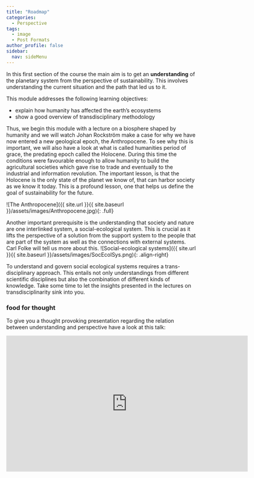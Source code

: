 ```yaml
---
title: "Roadmap"
categories:
  - Perspective
tags:
  - image
  - Post Formats
author_profile: false
sidebar:
  nav: sideMenu
---
```

In this first section of the course the main aim is to get an __understanding__ of the planetary system from the perspective of sustainability. This involves understanding the current situation and the path that led us to it.

This module addresses the following learning objectives:

* explain how humanity has affected the earth’s ecosystems
* show a good overview of transdisciplinary methodology

Thus, we begin this module with a lecture on a biosphere shaped by humanity and we will watch Johan Rockström make a case for why we have now entered a new geological epoch, the Anthropocene. To see why this is important, we will also have a look at what is called humanities period of grace, the predating epoch called the Holocene. During this time the conditions were favourable enough to allow humanity to build the agricultural societies which gave rise to trade and eventually to the industrial and information revolution. The important lesson, is that the Holocene is the only state of the planet we know of, that can harbor society as we know it today. This is a profound lesson, one that helps us define the goal of sustainability for the future.

![The Anthropocene]({{ site.url }}{{ site.baseurl }}/assets/images/Anthropocene.jpg){: .full}


Another important prerequisite is the understanding that society and nature are one interlinked system, a social-ecological system. This is crucial as it lifts the perspective of a solution from the support system to the people that are part of the system as well as the connections with external systems. Carl Folke will tell us more about this. ![Social-ecological systems]({{ site.url }}{{ site.baseurl }}/assets/images/SocEcolSys.png){: .align-right}

To understand and govern social ecological systems requires a trans-disciplinary approach. This entails not only understandings from different scientific disciplines but also the combination of different kinds of knowledge. Take some time to let the insights presented in the lectures on transdisciplinarity sink into you.

### food for thought

To give you a thought provoking presentation regarding the relation between understanding and perspective have a look at this talk:

<iframe src="https://embed.ted.com/talks/roger_antonsen_math_is_the_hidden_secret_to_understanding_the_world" width="640" height="360" frameborder="0" scrolling="no" webkitAllowFullScreen mozallowfullscreen allowFullScreen></iframe>

